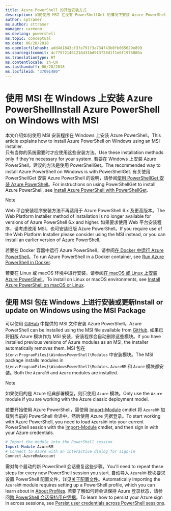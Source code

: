 ```yaml
---
title: Azure PowerShell 的其他安装方式
description: 如何使用 MSI 在没有 PowerShellGet 的情况下安装 Azure PowerShell
author: sptramer
ms.author: sttramer
manager: carmonm
ms.devlang: powershell
ms.topic: conceptual
ms.date: 06/20/2018
ms.openlocfilehash: add4d1843cf3fe791f3a734f43b0fb065629e899
ms.sourcegitcommit: 4c775721461210431bd913f28d1f1e6f1976880a
ms.translationtype: HT
ms.contentlocale: zh-CN
ms.lasthandoff: 06/28/2018
ms.locfileid: "37091480"
---
```

# <a name="install-azure-powershell-on-windows-with-msi"></a><span data-ttu-id="2c96b-103">使用 MSI 在 Windows 上安装 Azure PowerShell</span><span class="sxs-lookup"><span data-stu-id="2c96b-103">Install Azure PowerShell on Windows with MSI</span></span>

<span data-ttu-id="2c96b-104">本文介绍如何使用 MSI 安装程序在 Windows 上安装 Azure PowerShell。</span><span class="sxs-lookup"><span data-stu-id="2c96b-104">This article explains how to install Azure PowerShell on Windows using an MSI installer.</span></span>  
<span data-ttu-id="2c96b-105">只有当你的系统需要时才应使用这些安装方法。</span><span class="sxs-lookup"><span data-stu-id="2c96b-105">Use these installation methods only if they're necessary for your system.</span></span> <span data-ttu-id="2c96b-106">若要在 Windows 上安装 Azure PowerShell，建议的方法是使用 PowerShellGet。</span><span class="sxs-lookup"><span data-stu-id="2c96b-106">The recommended way to install Azure PowerShell on Windows is with PowerShellGet.</span></span> <span data-ttu-id="2c96b-107">有关使用 PowerShellGet 安装 Azure PowerShell 的说明，请参阅[使用 PowerShellGet 安装 Azure PowerShell](install-azurerm-ps.md)。</span><span class="sxs-lookup"><span data-stu-id="2c96b-107">For instructions on using PowerShellGet to install Azure PowerShell, see [Install Azure PowerShell with PowerShellGet](install-azurerm-ps.md).</span></span>

> [!NOTE]
> <span data-ttu-id="2c96b-108">Web 平台安装程序安装方法不再适用于 Azure PowerShell 6.x 及更高版本。</span><span class="sxs-lookup"><span data-stu-id="2c96b-108">The Web Platform Installer method of installation is no longer available for versions of Azure PowerShell 6.x and higher.</span></span> <span data-ttu-id="2c96b-109">如果要求使用 Web 平台安装程序，请考虑改用 MSI，也可安装旧版 Azure PowerShell。</span><span class="sxs-lookup"><span data-stu-id="2c96b-109">If you require use of the Web Platform Installer please consider using the MSI instead, or you can install an earlier version of Azure PowerShell.</span></span>

<span data-ttu-id="2c96b-110">若要在 Docker 容器中运行 Azure PowerShell，请参阅[在 Docker 中运行 Azure PowerShell](azurerm-ps-in-docker.md)。</span><span class="sxs-lookup"><span data-stu-id="2c96b-110">To run Azure PowerShell in a Docker container, see [Run Azure PowerShell in Docker](azurerm-ps-in-docker.md).</span></span>

<span data-ttu-id="2c96b-111">若要在 Linux 或 macOS 环境中进行安装，请参阅[在 macOS 或 Linux 上安装 Azure PowerShell](install-azurermps-maclinux.md)。</span><span class="sxs-lookup"><span data-stu-id="2c96b-111">To install on Linux or macOS environments, see [Install Azure PowerShell on macOS or Linux](install-azurermps-maclinux.md).</span></span>

## <a name="install-or-update-on-windows-using-the-msi-package"></a><span data-ttu-id="2c96b-112">使用 MSI 包在 Windows 上进行安装或更新</span><span class="sxs-lookup"><span data-stu-id="2c96b-112">Install or update on Windows using the MSI Package</span></span>

<span data-ttu-id="2c96b-113">可以使用 [GitHub](https://github.com/Azure/azure-powershell/releases/latest) 中提供的 MSI 文件安装 Azure PowerShell。</span><span class="sxs-lookup"><span data-stu-id="2c96b-113">Azure PowerShell can be installed using the MSI file available from [GitHub](https://github.com/Azure/azure-powershell/releases/latest).</span></span> <span data-ttu-id="2c96b-114">如果已将旧版 Azure 模块作为 MSI 安装，安装程序会自动删除这些模块。</span><span class="sxs-lookup"><span data-stu-id="2c96b-114">If you have installed previous versions of Azure modules as an MSI, the installer automatically removes them.</span></span> <span data-ttu-id="2c96b-115">MSI 包在 `${env:ProgramFiles}\WindowsPowerShell\Modules` 中安装模块。</span><span class="sxs-lookup"><span data-stu-id="2c96b-115">The MSI package installs modules in `${env:ProgramFiles}\WindowsPowerShell\Modules`.</span></span> <span data-ttu-id="2c96b-116">`AzureRM` 和 `Azure` 模块都安装。</span><span class="sxs-lookup"><span data-stu-id="2c96b-116">Both the `AzureRM` and `Azure` modules are installed.</span></span>

> [!NOTE]
> <span data-ttu-id="2c96b-117">如果使用的是 Azure 经典部署模型，则只使用 `Azure` 模块。</span><span class="sxs-lookup"><span data-stu-id="2c96b-117">Only use the `Azure` module if you are working with the Azure classic deployment model.</span></span>

<span data-ttu-id="2c96b-118">若要开始使用 Azure PowerShell，需使用 [Import-Module](/powershell/module/Microsoft.PowerShell.Core/Import-Module) cmdlet 将 `AzureRM` 加载到当前的 PowerShell 会话中，然后使用 Azure 凭据登录。</span><span class="sxs-lookup"><span data-stu-id="2c96b-118">To start working with Azure PowerShell, you need to load `AzureRM` into your current PowerShell session with the [Import-Module](/powershell/module/Microsoft.PowerShell.Core/Import-Module) cmdlet, and then sign in with your Azure credentials.</span></span>

```powershell
# Import the module into the PowerShell session
Import-Module AzureRM
# Connect to Azure with an interactive dialog for sign-in
Connect-AzureRmAccount
```

<span data-ttu-id="2c96b-119">需对每个启动的新 PowerShell 会话重复这些步骤。</span><span class="sxs-lookup"><span data-stu-id="2c96b-119">You'll need to repeat these steps for every new PowerShell session you start.</span></span> <span data-ttu-id="2c96b-120">自动导入 `AzureRM` 模块要求设置 PowerShell 配置文件，详见[关于配置文件](/powershell/module/microsoft.powershell.core/about/about_profiles)。</span><span class="sxs-lookup"><span data-stu-id="2c96b-120">Automatically importing the `AzureRM` module requires setting up a PowerShell profile, which you can learn about in [About Profiles](/powershell/module/microsoft.powershell.core/about/about_profiles).</span></span>
<span data-ttu-id="2c96b-121">若要了解如何跨会话保持 Azure 登录状态，请参阅[跨 PowerShell 会话保持用户凭据](context-persistence.md)。</span><span class="sxs-lookup"><span data-stu-id="2c96b-121">To learn how to persist your Azure sign in across sessions, see [Persist user credentials across PowerShell sessions](context-persistence.md).</span></span>